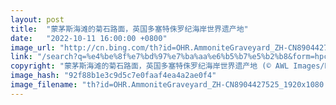 ```yaml
---
layout: post
title:  "蒙茅斯海滩的菊石路面，英国多塞特侏罗纪海岸世界遗产地"
date:   "2022-10-11 16:00:00 +0800"
image_url: "http://cn.bing.com/th?id=OHR.AmmoniteGraveyard_ZH-CN8904427525_1920x1080.jpg&rf=LaDigue_1920x1080.jpg&pid=hp"
link: "/search?q=%e4%be%8f%e7%bd%97%e7%ba%aa%e6%b5%b7%e5%b2%b8&form=hpcapt&mkt=zh-cn"
copyright: "蒙茅斯海滩的菊石路面，英国多塞特侏罗纪海岸世界遗产地 (© AWL Images/Danita Delimont)"
image_hash: "92f88b1e3c9d5c7e0faaf4ea4a2ae0f4"
image_filename: "th?id=OHR.AmmoniteGraveyard_ZH-CN8904427525_1920x1080.jpg&rf=LaDigue_1920x1080.jpg&pid=hp"
---
```

